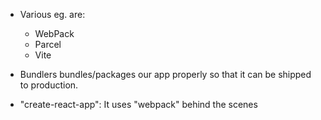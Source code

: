 - Various eg. are:
    - WebPack
    - Parcel
    - Vite

- Bundlers bundles/packages our app properly so that it can be shipped to production.

- "create-react-app": It uses "webpack" behind the scenes


